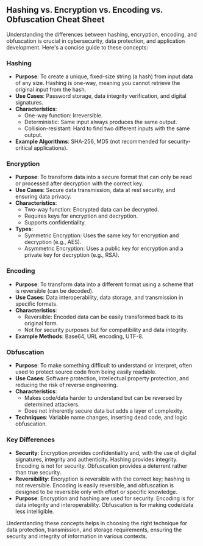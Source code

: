 ## Hashing vs. Encryption vs. Encoding vs. Obfuscation Cheat Sheet

Understanding the differences between hashing, encryption, encoding, and obfuscation is crucial in cybersecurity, data protection, and application development. Here's a concise guide to these concepts:

### Hashing

- **Purpose**: To create a unique, fixed-size string (a hash) from input data of any size. Hashing is one-way, meaning you cannot retrieve the original input from the hash.
- **Use Cases**: Password storage, data integrity verification, and digital signatures.
- **Characteristics**:
  - One-way function: Irreversible.
  - Deterministic: Same input always produces the same output.
  - Collision-resistant: Hard to find two different inputs with the same output.
- **Example Algorithms**: SHA-256, MD5 (not recommended for security-critical applications).

### Encryption

- **Purpose**: To transform data into a secure format that can only be read or processed after decryption with the correct key.
- **Use Cases**: Secure data transmission, data at rest security, and ensuring data privacy.
- **Characteristics**:
  - Two-way function: Encrypted data can be decrypted.
  - Requires keys for encryption and decryption.
  - Supports confidentiality.
- **Types**:
  - Symmetric Encryption: Uses the same key for encryption and decryption (e.g., AES).
  - Asymmetric Encryption: Uses a public key for encryption and a private key for decryption (e.g., RSA).

### Encoding

- **Purpose**: To transform data into a different format using a scheme that is reversible (can be decoded).
- **Use Cases**: Data interoperability, data storage, and transmission in specific formats.
- **Characteristics**:
  - Reversible: Encoded data can be easily transformed back to its original form.
  - Not for security purposes but for compatibility and data integrity.
- **Example Methods**: Base64, URL encoding, UTF-8.

### Obfuscation

- **Purpose**: To make something difficult to understand or interpret, often used to protect source code from being easily readable.
- **Use Cases**: Software protection, intellectual property protection, and reducing the risk of reverse engineering.
- **Characteristics**:
  - Makes code/data harder to understand but can be reversed by determined attackers.
  - Does not inherently secure data but adds a layer of complexity.
- **Techniques**: Variable name changes, inserting dead code, and logic obfuscation.

### Key Differences

- **Security**: Encryption provides confidentiality and, with the use of digital signatures, integrity and authenticity. Hashing provides integrity. Encoding is not for security. Obfuscation provides a deterrent rather than true security.
- **Reversibility**: Encryption is reversible with the correct key; hashing is not reversible. Encoding is easily reversible, and obfuscation is designed to be reversible only with effort or specific knowledge.
- **Purpose**: Encryption and hashing are used for security. Encoding is for data integrity and interoperability. Obfuscation is for making code/data less intelligible.

Understanding these concepts helps in choosing the right technique for data protection, transmission, and storage requirements, ensuring the security and integrity of information in various contexts.
